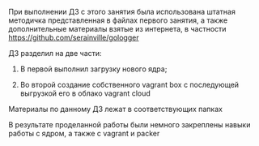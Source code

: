 При выполнении ДЗ с этого занятия была использована штатная методичка представленная в файлах первого занятия,
а также дополнительные  материалы взятые из интернета, в частности https://github.com/serainville/gologger

ДЗ разделил на две части:

1. В первой выполнил загрузку нового ядра; 

2. Во второй создание собственного vagrant box c последующей выгрузкой его в облако vagrant cloud

Материалы  по данному ДЗ лежат в соответствующих папках


В результате проделанной работы были немного закреплены навыки работы с ядром, а также с vagrant и packer
